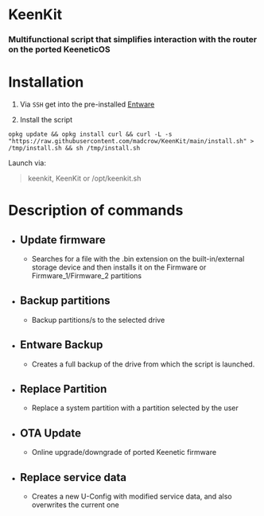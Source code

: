 # KeenKit
### Multifunctional script that simplifies interaction with the router on the ported KeeneticOS

# Installation
1. Via `SSH` get into the pre-installed [Entware](https://keen-prt.github.io/wiki/helpful/entware)

2. Install the script
```
opkg update && opkg install curl && curl -L -s "https://raw.githubusercontent.com/madcrow/KeenKit/main/install.sh" > /tmp/install.sh && sh /tmp/install.sh
```
Launch via:
>keenkit, KeenKit or /opt/keenkit.sh

# Description of commands
- ## **Update firmware**
    - Searches for a file with the .bin extension on the built-in/external storage device and then installs it on the Firmware or Firmware_1/Firmware_2 partitions
- ## **Backup partitions**
    - Backup partitions/s to the selected drive
- ## **Entware Backup**
    - Creates a full backup of the drive from which the script is launched.
- ## **Replace Partition**
    - Replace a system partition with a partition selected by the user
- ## **OTA Update**
    - Online upgrade/downgrade of ported Keenetic firmware
- ## **Replace service data**
    - Creates a new U-Config with modified service data, and also overwrites the current one
